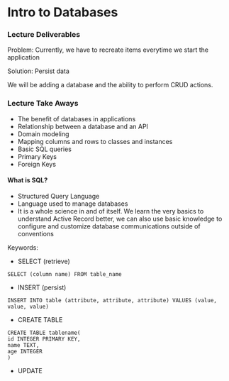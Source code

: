 # Intro to Databases

### Lecture Deliverables

Problem: Currently, we have to recreate items everytime we start the application

Solution: Persist data 

We will be adding a database and the ability to perform CRUD actions.

### Lecture Take Aways

- The benefit of databases in applications
- Relationship between a database and an API
- Domain modeling
- Mapping columns and rows to classes and instances
- Basic SQL queries
- Primary Keys
- Foreign Keys

#### What is SQL?

- Structured Query Language
- Language used to manage databases
- It is a whole science in and of itself. We learn the very basics to understand Active Record better, we can also use basic knowledge to configure and customize database communications outside of conventions

Keywords:

- SELECT (retrieve)

```
SELECT (column name) FROM table_name
```

- INSERT (persist)

```
INSERT INTO table (attribute, attribute, attribute) VALUES (value, value, value)

```

- CREATE TABLE

```
CREATE TABLE tablename(
id INTEGER PRIMARY KEY,
name TEXT,
age INTEGER
)
```

- UPDATE
